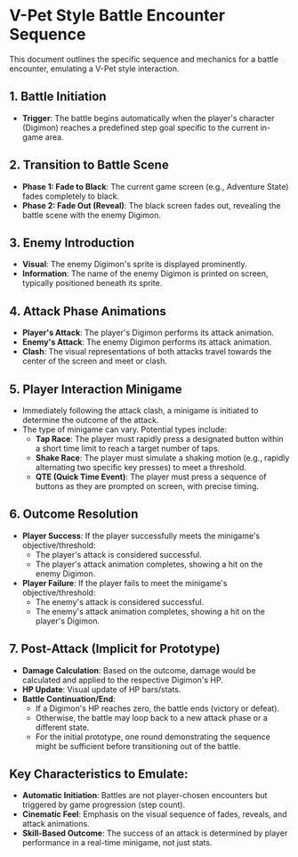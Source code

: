 # V-Pet Style Battle Encounter Sequence

This document outlines the specific sequence and mechanics for a battle encounter, emulating a V-Pet style interaction.

## 1. Battle Initiation

*   **Trigger**: The battle begins automatically when the player's character (Digimon) reaches a predefined step goal specific to the current in-game area.

## 2. Transition to Battle Scene

*   **Phase 1: Fade to Black**: The current game screen (e.g., Adventure State) fades completely to black.
*   **Phase 2: Fade Out (Reveal)**: The black screen fades out, revealing the battle scene with the enemy Digimon.

## 3. Enemy Introduction

*   **Visual**: The enemy Digimon's sprite is displayed prominently.
*   **Information**: The name of the enemy Digimon is printed on screen, typically positioned beneath its sprite.

## 4. Attack Phase Animations

*   **Player's Attack**: The player's Digimon performs its attack animation.
*   **Enemy's Attack**: The enemy Digimon performs its attack animation.
*   **Clash**: The visual representations of both attacks travel towards the center of the screen and meet or clash.

## 5. Player Interaction Minigame

*   Immediately following the attack clash, a minigame is initiated to determine the outcome of the attack.
*   The type of minigame can vary. Potential types include:
    *   **Tap Race**: The player must rapidly press a designated button within a short time limit to reach a target number of taps.
    *   **Shake Race**: The player must simulate a shaking motion (e.g., rapidly alternating two specific key presses) to meet a threshold.
    *   **QTE (Quick Time Event)**: The player must press a sequence of buttons as they are prompted on screen, with precise timing.

## 6. Outcome Resolution

*   **Player Success**: If the player successfully meets the minigame's objective/threshold:
    *   The player's attack is considered successful.
    *   The player's attack animation completes, showing a hit on the enemy Digimon.
*   **Player Failure**: If the player fails to meet the minigame's objective/threshold:
    *   The enemy's attack is considered successful.
    *   The enemy's attack animation completes, showing a hit on the player's Digimon.

## 7. Post-Attack (Implicit for Prototype)

*   **Damage Calculation**: Based on the outcome, damage would be calculated and applied to the respective Digimon's HP.
*   **HP Update**: Visual update of HP bars/stats.
*   **Battle Continuation/End**:
    *   If a Digimon's HP reaches zero, the battle ends (victory or defeat).
    *   Otherwise, the battle may loop back to a new attack phase or a different state.
    *   For the initial prototype, one round demonstrating the sequence might be sufficient before transitioning out of the battle.

## Key Characteristics to Emulate:

*   **Automatic Initiation**: Battles are not player-chosen encounters but triggered by game progression (step count).
*   **Cinematic Feel**: Emphasis on the visual sequence of fades, reveals, and attack animations.
*   **Skill-Based Outcome**: The success of an attack is determined by player performance in a real-time minigame, not just stats.
